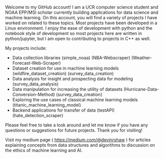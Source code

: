 
<!---
DevinRShaw/DevinRShaw is a ✨ special ✨ repository because its `README.md` (this file) appears on your GitHub profile.
You can click the Preview link to take a look at your changes.
--->
Welcome to my GitHub account! I am a UCR computer science student and NOAA EPP/MSI scholar currently building applications for data science and machine learning. On this account, you will find a variety of projects I have worked on related to these topics. Most projects have been developed in a Linux environment. I enjoy the ease of development with python and the notebook style of development so most projects here are written in python/jupyter, but I am open to contributing to projects in C++ as well. 

My projects include:

- Data collection libraries (simple_noaa) (NBA-Webscraper) (Weather-Forecast-Web-Scraper)
- Dataset creation for use in machine learning models (wildfire_dataset_creation) (survey_data_creation)
- Data analysis for insight and prospecting data for modeling (survey_data_analysis)
- Data manipulation for increasing the utility of datasets (Hurricane-Data-Conversion-Method) (survey_data_creation)
- Exploring the use cases of classical machine learning models (titanic_machine_learning_model)
- Backend applications for transfer of data (testAPI) (hate_detection_scraper)


Please feel free to take a look around and let me know if you have any questions or suggestions for future projects. Thank you for visiting!

Visit my medium page ( https://medium.com/@devinrshaw ) for articles explaining concepts from data structures and algorithms to discussion on the ethics of machine learning and AI.

